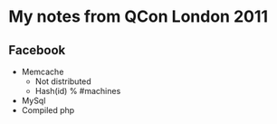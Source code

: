 My notes from QCon London 2011
==============================

Facebook
--------

* Memcache
  - Not distributed
  - Hash(id) % #machines
* MySql
* Compiled php
